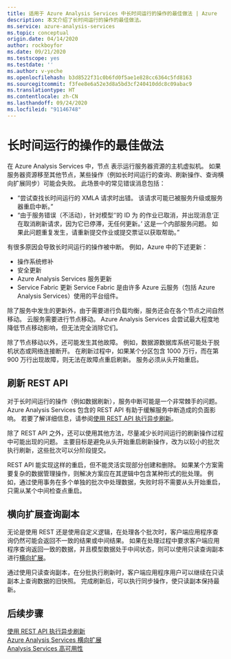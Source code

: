 ```yaml
---
title: 适用于 Azure Analysis Services 中长时间运行的操作的最佳做法 | Azure
description: 本文介绍了长时间运行的操作的最佳做法。
ms.service: azure-analysis-services
ms.topic: conceptual
origin.date: 04/14/2020
author: rockboyfor
ms.date: 09/21/2020
ms.testscope: yes
ms.testdate: ''
ms.author: v-yeche
ms.openlocfilehash: b3d8522f31c0b6fd0f5ae1e828cc6364c5fd8163
ms.sourcegitcommit: f3fee8e6a52e3d8a5bd3cf240410ddc8c09abac9
ms.translationtype: HT
ms.contentlocale: zh-CN
ms.lasthandoff: 09/24/2020
ms.locfileid: "91146748"
---
```

# <a name="best-practices-for-long-running-operations"></a>长时间运行的操作的最佳做法

在 Azure Analysis Services 中，节点  表示运行服务器资源的主机虚拟机。 如果服务器资源移至其他节点，某些操作（例如长时间运行的查询、刷新操作、查询横向扩展同步）可能会失败。 此场景中的常见错误消息包括：

- “尝试查找长时间运行的 XMLA 请求时出错。 该请求可能已被服务升级或服务器重启中断。”
- “由于服务错误（不活动），针对模型‘<database>’的 ID 为 <guid> 的作业已取消，并出现消息‘正在取消刷新请求，因为它已停滞，无任何更新。’ 这是一个内部服务问题。 如果此问题重复发生，请重新提交作业或提交票证以获取帮助。”

有很多原因会导致长时间运行的操作被中断。 例如，Azure 中的下述更新： 
- 操作系统修补 
- 安全更新
- Azure Analysis Services 服务更新
- Service Fabric 更新 Service Fabric 是由许多 Azure 云服务（包括 Azure Analysis Services）使用的平台组件。

除了服务中发生的更新外，由于需要进行负载均衡，服务还会在各个节点之间自然移动。 云服务需要进行节点移动。 Azure Analysis Services 会尝试最大程度地降低节点移动影响，但无法完全消除它们。 

除了节点移动以外，还可能发生其他故障。 例如，数据源数据库系统可能处于脱机状态或网络连接断开。 在刷新过程中，如果某个分区包含 1000 万行，而在第 900 万行出现故障，则无法在故障点重启刷新。 服务必须从头开始重启。 

## <a name="refresh-rest-api"></a>刷新 REST API

对于长时间运行的操作（例如数据刷新），服务中断可能是一个非常棘手的问题。 Azure Analysis Services 包含的 REST API 有助于缓解服务中断造成的负面影响。 若要了解详细信息，请参阅[使用 REST API 执行异步刷新](analysis-services-async-refresh.md)。

除了 REST API 之外，还可以使用其他方法，尽量减少长时间运行的刷新操作过程中可能出现的问题。 主要目标是避免从头开始重启刷新操作，改为以较小的批次执行刷新，这些批次可以分阶段提交。 

REST API 能实现这样的重启，但不能灵活实现部分创建和删除。 如果某个方案需要复杂的数据管理操作，则解决方案应在其逻辑中包含某种形式的批处理。 例如，通过使用事务在多个单独的批次中处理数据，失败时将不需要从头开始重启，只需从某个中间检查点重启。 

## <a name="scale-out-query-replicas"></a>横向扩展查询副本

无论是使用 REST 还是使用自定义逻辑，在处理各个批次时，客户端应用程序查询仍然可能会返回不一致的结果或中间结果。 如果在处理过程中要求客户端应用程序查询返回一致的数据，并且模型数据处于中间状态，则可以使用只读查询副本进行[横向扩展](analysis-services-scale-out.md)。

通过使用只读查询副本，在分批执行刷新时，客户端应用程序用户可以继续在只读副本上查询数据的旧快照。 完成刷新后，可以执行同步操作，使只读副本保持最新。

## <a name="next-steps"></a>后续步骤

[使用 REST API 执行异步刷新](analysis-services-async-refresh.md)  
[Azure Analysis Services 横向扩展](analysis-services-scale-out.md)  
[Analysis Services 高可用性](analysis-services-bcdr.md)  

<!--Not Available on [Retry guidance for Azure services](https://docs.microsoft.com/azure/architecture/best-practices/retry-service-specific)-->

<!-- Update_Description: update meta properties, wording update, update link -->